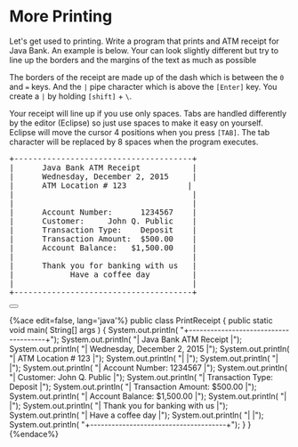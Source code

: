 <!-- djw: done -->
# More Printing

Let's get used to printing. Write a program that prints and ATM receipt for Java Bank. An example is below. Your can look slightly different but try to line up the borders and the margins of the text as much as possible

The borders of the receipt are made up of the dash which is between the ```0``` and ```=``` keys. And the ```|``` pipe character which is above the ```[Enter]``` key. You create a ```|``` by holding ```[shift]``` + ```\```.

Your receipt will line up if you use only spaces. Tabs are handled differently by the editor (Eclipse) so just use spaces to make it easy on yourself. Eclipse will move the cursor 4 positions when you press ```[TAB]```. The tab character will be replaced by 8 spaces when the program executes. 


<pre>
+--------------------------------------+
|      Java Bank ATM Receipt           |
|      Wednesday, December 2, 2015     |
|      ATM Location # 123             |
|                                      |
|                                      |
|      Account Number:      1234567    |
|      Customer:     John Q. Public    |
|      Transaction Type:    Deposit    |
|      Transaction Amount:  $500.00    |
|      Account Balance:   $1,500.00    |
|                                      |
|      Thank you for banking with us   |
|            Have a coffee day         |
|                                      |
+--------------------------------------+
</pre>

<button class="section" target="section1" show="Sample Answer" hide="Hide Answer"></button>

<!--sec data-title="Answer" data-id="section1" data-show=false ces-->
{%ace edit=false, lang='java'%}
public class PrintReceipt
 {
    public static void main( String[] args )
    {
        System.out.println( "+--------------------------------------+");
        System.out.println( "|      Java Bank ATM Receipt           |");
        System.out.println( "|      Wednesday, December 2, 2015     |");
        System.out.println( "|      ATM Location # 123              |");
        System.out.println( "|                                      |");
        System.out.println( "|                                      |");
        System.out.println( "|      Account Number:      1234567    |");
        System.out.println( "|      Customer:     John Q. Public    |");
        System.out.println( "|      Transaction Type:    Deposit    |");
        System.out.println( "|      Transaction Amount:  $500.00    |");
        System.out.println( "|      Account Balance:   $1,500.00    |");
        System.out.println( "|                                      |");
        System.out.println( "|      Thank you for banking with us   |");
        System.out.println( "|            Have a coffee day         |");
        System.out.println( "|                                      |");
        System.out.println( "+--------------------------------------+");
    }
 }
{%endace%}
<!--endsec-->


